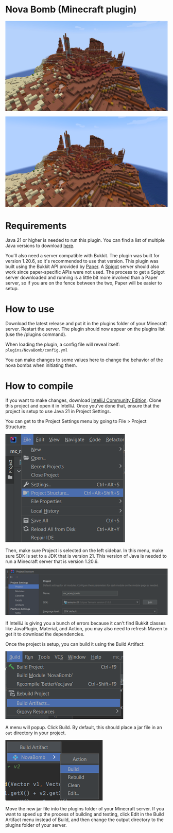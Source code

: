 # Nova Bomb (Minecraft plugin)

![](media/nova_bomb_1.png)

![](media/nova_bomb_2.png)

# Requirements

Java 21 or higher is needed to run this plugin. You can find a list of multiple Java versions to download [here](https://adoptium.net/temurin/releases/).

You'll also need a server compatible with Bukkit. The plugin was built for version 1.20.6, so it's recommended to use that version. This plugin was built using the Bukkit API provided by [Paper](https://papermc.io/downloads/paper). A [Spigot](https://hub.spigotmc.org/jenkins/job/BuildTools/) server should also work since paper-specific APIs were not used. The process to get a Spigot server downloaded and running is a little bit more involved than a Paper server, so if you are on the fence between the two, Paper will be easier to setup.

# How to use

Download the latest release and put it in the plugins folder of your Minecraft server. Restart the server. The plugin should now appear on the plugins list (use the /plugins command).

When loading the plugin, a config file will reveal itself: `plugins/NovaBomb/config.yml`

You can make changes to some values here to change the behavior of the nova bombs when initiating them.

# How to compile

If you want to make changes, download [IntelliJ Community Edition](https://www.jetbrains.com/idea/download/). Clone this project and open it in IntelliJ. Once you've done that, ensure that the project is setup to use Java 21 in Project Settings.

You can get to the Project Settings menu by going to File > Project Structure:

![](media/project_structure.png)

Then, make sure Project is selected on the left sidebar. In this menu, make sure SDK is set to a JDK that is version 21. This version of Java is needed to run a Minecraft server that is version 1.20.6.

![](media/project_structure_menu.png)

If IntelliJ is giving you a bunch of errors because it can't find Bukkit classes like JavaPlugin, Material, and Action, you may also need to refresh Maven to get it to download the dependencies.

Once the project is setup, you can build it using the Build Artifact:

![](media/build_artifacts.png)

A menu will popup. Click Build. By default, this should place a jar file in an `out` directory in your project.

![](media/build_artifacts_menu.png)

Move the new jar file into the plugins folder of your Minecraft server. If you want to speed up the process of building and testing, click Edit in the Build Artifact menu instead of Build, and then change the output directory to the plugins folder of your server.
